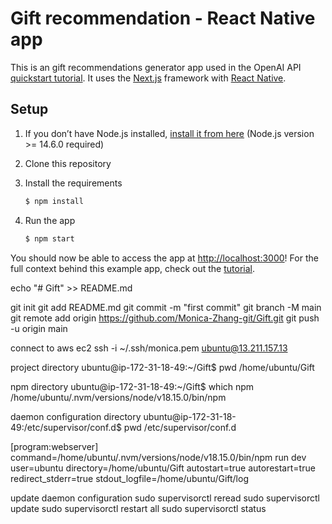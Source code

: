 # Gift recommendation - React Native app

This is an gift recommendations generator app used in the OpenAI API [quickstart tutorial](https://platform.openai.com/docs/quickstart). It uses the [Next.js](https://nextjs.org/) framework with [React Native](https://reactnative.dev/).

## Setup

1. If you don’t have Node.js installed, [install it from here](https://nodejs.org/en/) (Node.js version >= 14.6.0 required)

2. Clone this repository

3. Install the requirements

   ```bash
   $ npm install
   ```

4. Run the app

   ```bash
   $ npm start
   ```

You should now be able to access the app at [http://localhost:3000](http://localhost:3000)! For the full context behind this example app, check out the [tutorial](https://platform.openai.com/docs/quickstart).

echo "# Gift" >> README.md

git init
git add README.md
git commit -m "first commit"
git branch -M main
git remote add origin https://github.com/Monica-Zhang-git/Gift.git
git push -u origin main

connect to aws ec2
ssh -i ~/.ssh/monica.pem ubuntu@13.211.157.13

project directory
ubuntu@ip-172-31-18-49:~/Gift$ pwd
/home/ubuntu/Gift

npm directory
ubuntu@ip-172-31-18-49:~/Gift$ which npm
/home/ubuntu/.nvm/versions/node/v18.15.0/bin/npm

daemon configuration directory
ubuntu@ip-172-31-18-49:/etc/supervisor/conf.d$ pwd
/etc/supervisor/conf.d

[program:webserver]
command=/home/ubuntu/.nvm/versions/node/v18.15.0/bin/npm run dev
user=ubuntu
directory=/home/ubuntu/Gift
autostart=true
autorestart=true
redirect_stderr=true
stdout_logfile=/home/ubuntu/Gift/log

update daemon configuration
sudo supervisorctl reread
sudo supervisorctl update
sudo supervisorctl restart all
sudo supervisorctl status
